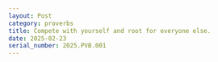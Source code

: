 ```yaml
---
layout: Post
category: proverbs
title: Compete with yourself and root for everyone else.
date: 2025-02-23
serial_number: 2025.PVB.001
---
```

